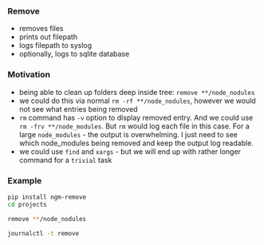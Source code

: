### Remove

- removes files
- prints out filepath
- logs filepath to syslog
- optionally, logs to sqlite database

### Motivation

- being able to clean up folders deep inside tree: `remove **/node_nodules`
- we could do this via normal `rm -rf **/node_nodules`, however we would not see what entries being removed
- `rm` command has `-v` option to display removed entry. And we could use `rm -frv **/node_modules`.
  But `rm` would log each file in this case. For a large `node_modules` - the output is overwhelming.
  I just need to see which node_modules being removed and keep the output log readable.
- we could use `find` and `xargs` - but we will end up with rather longer command for a `trivial` task

### Example

```bash
pip install ngm-remove
cd projects

remove **/node_nodules

journalctl -t remove
```
